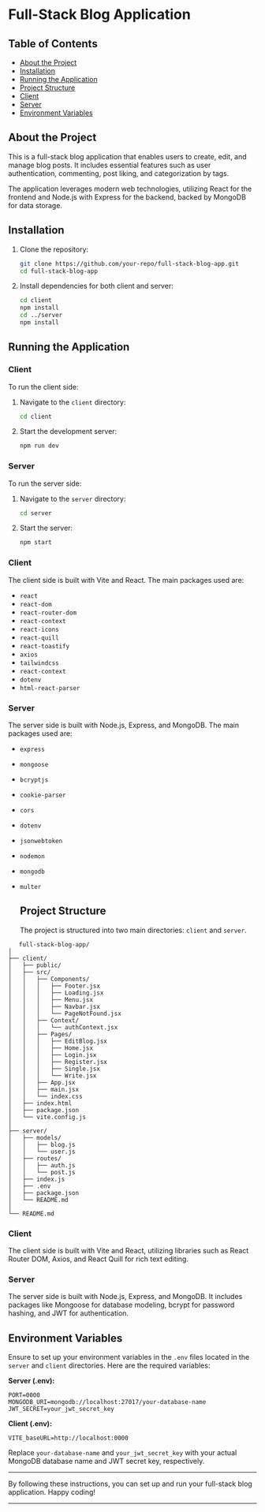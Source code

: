 # Full-Stack Blog Application

## Table of Contents

- [About the Project](#about-the-project)
- [Installation](#installation)
- [Running the Application](#running-the-application)
- [Project Structure](#project-structure)
- [Client](#client)
- [Server](#server)
- [Environment Variables](#environment-variables)

## About the Project

This is a full-stack blog application that enables users to create, edit, and manage blog posts. It includes essential features such as user authentication, commenting, post liking, and categorization by tags.

The application leverages modern web technologies, utilizing React for the frontend and Node.js with Express for the backend, backed by MongoDB for data storage.

## Installation

1. Clone the repository:

   ```bash
   git clone https://github.com/your-repo/full-stack-blog-app.git
   cd full-stack-blog-app
   ```

2. Install dependencies for both client and server:

   ```bash
   cd client
   npm install
   cd ../server
   npm install
   ```

## Running the Application

### Client

To run the client side:

1. Navigate to the `client` directory:

   ```bash
   cd client
   ```

2. Start the development server:

   ```bash
   npm run dev
   ```

### Server

To run the server side:

1. Navigate to the `server` directory:

   ```bash
   cd server
   ```

2. Start the server:

   ```bash
   npm start
   ```


### Client

The client side is built with Vite and React. The main packages used are:

- `react`
- `react-dom`
- `react-router-dom`
- `react-context`
- `react-icons`
- `react-quill`
- `react-toastify`
- `axios`
- `tailwindcss`
- `react-context`
- `dotenv`
- `html-react-parser`

### Server

The server side is built with Node.js, Express, and MongoDB. The main packages used are:

- `express`
- `mongoose`
- `bcryptjs`
- `cookie-parser`
- `cors`
- `dotenv`
- `jsonwebtoken`
- `nodemon`
- `mongodb`
- `multer`


   ## Project Structure

   The project is structured into two main directories: `client` and `server`.
   
```
   full-stack-blog-app/
│
├── client/
│   ├── public/
│   ├── src/
│   │   ├── Components/
│   │   │   ├── Footer.jsx
│   │   │   ├── Loading.jsx
│   │   │   ├── Menu.jsx
│   │   │   ├── Navbar.jsx
│   │   │   └── PageNotFound.jsx
│   │   ├── Context/
│   │   │   └── authContext.jsx
│   │   ├── Pages/
│   │   │   ├── EditBlog.jsx
│   │   │   ├── Home.jsx
│   │   │   ├── Login.jsx
│   │   │   ├── Register.jsx
│   │   │   ├── Single.jsx
│   │   │   └── Write.jsx
│   │   ├── App.jsx
│   │   ├── main.jsx
│   │   └── index.css
│   ├── index.html
│   ├── package.json
│   └── vite.config.js
│
├── server/
│   ├── models/
│   │   ├── blog.js
│   │   └── user.js
│   ├── routes/
│   │   ├── auth.js
│   │   └── post.js
│   ├── index.js
│   ├── .env
│   ├── package.json
│   └── README.md
│
└── README.md
```

### Client

The client side is built with Vite and React, utilizing libraries such as React Router DOM, Axios, and React Quill for rich text editing.

### Server

The server side is built with Node.js, Express, and MongoDB. It includes packages like Mongoose for database modeling, bcrypt for password hashing, and JWT for authentication.

## Environment Variables

Ensure to set up your environment variables in the `.env` files located in the `server` and `client` directories. Here are the required variables:

**Server (.env):**

```plaintext
PORT=0000
MONGODB_URI=mongodb://localhost:27017/your-database-name
JWT_SECRET=your_jwt_secret_key
```

**Client (.env):**

```plaintext
VITE_baseURL=http://localhost:0000
```

Replace `your-database-name` and `your_jwt_secret_key` with your actual MongoDB database name and JWT secret key, respectively.

---

By following these instructions, you can set up and run your full-stack blog application. Happy coding!

---